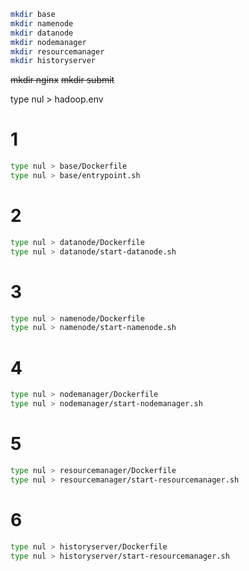 ```bash
mkdir base
mkdir namenode
mkdir datanode
mkdir nodemanager
mkdir resourcemanager
mkdir historyserver
```
~~mkdir nginx~~
~~mkdir submit~~

type nul > hadoop.env
# 1
```bash
type nul > base/Dockerfile
type nul > base/entrypoint.sh
```
# 2
```bash
type nul > datanode/Dockerfile
type nul > datanode/start-datanode.sh
```
# 3
```bash
type nul > namenode/Dockerfile
type nul > namenode/start-namenode.sh
```
# 4
```bash
type nul > nodemanager/Dockerfile
type nul > nodemanager/start-nodemanager.sh
```
# 5
```bash
type nul > resourcemanager/Dockerfile
type nul > resourcemanager/start-resourcemanager.sh
```
# 6
```bash
type nul > historyserver/Dockerfile
type nul > historyserver/start-resourcemanager.sh
```
